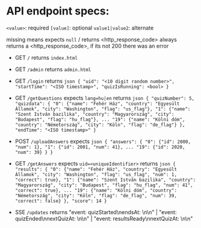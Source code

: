 # API endpoint specs:

`<value>`: required
`[value]`: optional
`value1|value2`: alternate

missing means expects `null` / returns <http_response_code>
always returns a <http_response_code>, if its not 200 there was an error

- GET `/`
  returns `index.html`

- GET `/admin`
  returns `admin.html`

- GET `/login`
  returns ```json
  {
    "uid": "<10 digit random number>",
    "startTime": "<ISO timestamp>",
    "quizIsRunning": <bool>
  }```

- GET `/getQuestions`
  expects `lang=hu|en`
  returns ```json
  {
    "quizNumber": 5,
    "quizdata": {
        "0": {"name": "Fehér Ház", "country": "Egyesült Államok", "city": "Washington", "flag": "us_flag"},
        "1": {"name": "Szent István bazilika", "country": "Magyarország", "city": "Budapest", "flag": "hu_flag"},
        ...
        "19": {"name": "Kölni dóm", "country": "Németország", "city": "Köln", "flag": "de_flag"}
    },
    "endTime": "<ISO timestamp>"
  }```

- POST `/uploadAnswers`
  expects ```json
  {
    "answers": {
        "0": {"id": 2000, "num": 1},
        "1": {"id": 2001, "num": 41},
        ...
        "19": {"id": 2020, "num": 39}
    }
  }```

- GET `/getAnswers`
  expects `uid=<uniqueIdentifier>`
  returns ```json
  {
    "results": {
        "0": {"name": "Fehér Ház", "country": "Egyesült Államok", "city": "Washington", "flag": "us_flag", "num": 1, "correct": true},
        "1": {"name": "Szent István bazilika", "country": "Magyarország", "city": "Budapest", "flag": "hu_flag", "num": 41", "correct": true},
        ...
        "19": {"name": "Kölni dóm", "country": "Németország", "city": "Köln", "flag": "de_flag", "num": 39, "correct": false}
    },
    "score": 14
  }```
- SSE `/updates`
  returns
    "event: quizStarted\nendsAt: <ISO timestamp>\n\n" | "event: quizEnded\nnextQuizAt: <ISO timestamp>\n\n" | "event: resultsReady\nnextQuizAt: <ISO timestamp>\n\n"
